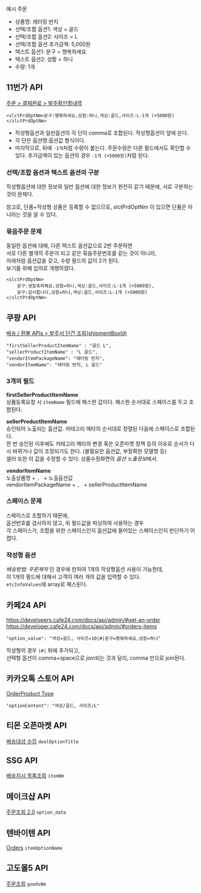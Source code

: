 


예시 주문
- 상품명: 레터링 반지
- 선택/조합 옵션1: 색상 = 골드
- 선택/조합 옵션2: 사이즈 = L
- 선택/조합 옵션 추가금액: 5,000원
- 텍스트 옵션1: 문구 = 행복하세요
- 텍스트 옵션2: 성함 = 하니
- 수량: 1개



## 11번가 API

[주문 > 결제완료 > 발주확인할내역](http://openapi.11st.co.kr/openapi/OpenApiGuide.tmall?categoryNo=110&apiSpecType=1)

```
<slctPrdOptNm>문구:행복하세요,성함:하니,색상:골드,사이즈:L-1개 (+5000원)</slctPrdOptNm>
```

- 작성형옵션과 일반옵션의 각 단이 comma로 조합된다. 작성형옵션이 앞에 온다.
- 각 단은 옵션명:옵션값 형식이다. 
- 마지막으로, 뒤에 `-1개`처럼 수량이 붙는다. 주문수량은 다른 필드에서도 확인할 수 있다.
추가금액이 있는 옵션의 경우 `-1개 (+5000원)`처럼 된다. 

### 선택/조합 옵션과 텍스트 옵션의 구분

작성형옵션에 대한 정보와 일반 옵션에 대한 정보가 완전히 같기 때문에, 서로 구분하는 것이 문제다.

참고로, 단품+작성형 상품은 등록할 수 없으므로, slctPrdOptNm 이 있으면 단품은 아니라는 것을 알 수 있다.

### 묶음주문 문제

동일한 옵션에 대해, 다른 텍스트 옵션값으로 2번 주문하면  
서로 다른 별개의 주문이 되고 같은 묶음주문번호를 같는 것이 아니라,  
아래처럼 옵션값을 갖고, 수량 필드의 값이 2가 된다.  
보기를 위해 임의로 개행하였다.
```
<slctPrdOptNm>
    문구:생일축하해요,성함=하니,색상:골드,사이즈:L-1개 (+5000원),
    문구:감사합니다,성함=하니,색상:골드,사이즈:L-1개 (+5000원)
</slctPrdOptNm>
```



## 쿠팡 API

[배송 / 환불 APIs > 발주서 단건 조회(shipmentBoxId)](https://developers.coupang.com/hc/ko/articles/360033792854-%EB%B0%9C%EC%A3%BC%EC%84%9C-%EB%8B%A8%EA%B1%B4-%EC%A1%B0%ED%9A%8C-shipmentBoxId-)

```
"firstSellerProductItemName" : "골드 L",
"sellerProductItemName" : "L 골드",
"vendorItemPackageName": "레터링 반지",
"vendorItemName": "레터링 반지, L 골드"
```

### 3개의 필드

**firstSellerProductItemName**  
상품등록요청 시 `itemName` 필드에 패스한 값이다. 패스한 순서대로 스페이스를 두고 조합된다.

**sellerProductItemName**  
승인되어 노출되는 옵션값. 카테고리 메타의 순서대로 정렬된 다음에 스페이스로 조합된다.  
한 번 승인된 이후에도 카테고리 메타의 변경 혹은 오픈마켓 정책 등의 이유로 순서가 다시 바뀌거나 값이 조정되기도 한다. (불필요한 옵션값, 부정확한 모델명 등)  
셀러 또한 이 값을 수정할 수 있다. 상품수정화면의 *옵션 노출정보*에서.

**vendorItemName**  
노출상품명 + `, ` +  노출옵션값  
vendorItemPackageName + `, ` + sellerProductItemName   

### 스페이스 문제
스페이스로 조합하기 때문에,  
옵션번호를 검사하지 않고, 위 필드값을 파싱하여 사용하는 경우  
각 스페이스가, 조합을 위한 스페이스인지 옵션값에 들어있는 스페이스인지 판단하기 어렵다.


### 작성형 옵션
*배송방법: 주문제작* 인 경우에 한하여 1개의 작성형옵션 사용이 가능한데,  
이 1개의 필드에 대해서 고객이 여러 개의 값을 입력할 수 있다.  
`etcInfoValues`에 array로 패스된다.





## 카페24 API
https://developers.cafe24.com/docs/api/admin/#get-an-order
https://developer.cafe24.com/docs/api/admin/#orders-items

```
"option_value": "색상=골드, 사이즈=10|#|문구=행복하세요,성함=하니"
```

작성형의 경우 `|#|` 뒤에 추가되고,  
선택형 옵션이 comma+space으로 join되는 것과 달리, comma 만으로 join된다.






## 카카오톡 스토어 API
[OrderProduct Type](http://st.kakaocdn.net/shoppingstore/open-api/kakaotalk_store_api.html#OrderProduct)
```
"optionContent": "색상/골드, 사이즈/L"
```






## 티몬 오픈마켓 API
[배송대상 수집](http://doc-interwork.tmon.co.kr/static/docs/api/deliverydeal/delivery/delivery_orderlist.html)
`dealOptionTitle`


## SSG API
[배송지시 목록조회](http://eapi.ssgadm.com/info/shpp/listShppDirection.ssg)
`itemNm`

## 메이크샵 API
[주문조회 2.0](https://openapi.makeshop.co.kr/guide/#order)
`option_data`

## 텐바이텐 API
[Orders](https://api.10x10.co.kr/document/docs.html#id-Orders-ORDERS-GET)
`itemOptionName`

## 고도몰5 API
[주문조회](https://devcenter.godo.co.kr/godomall5/openapi/spec/order_search)
`goodsNm`